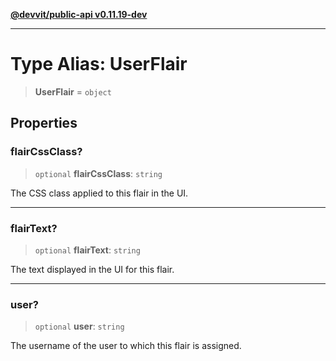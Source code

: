 [**@devvit/public-api v0.11.19-dev**](../../README.md)

---

# Type Alias: UserFlair

> **UserFlair** = `object`

## Properties

<a id="flaircssclass"></a>

### flairCssClass?

> `optional` **flairCssClass**: `string`

The CSS class applied to this flair in the UI.

---

<a id="flairtext"></a>

### flairText?

> `optional` **flairText**: `string`

The text displayed in the UI for this flair.

---

<a id="user"></a>

### user?

> `optional` **user**: `string`

The username of the user to which this flair is assigned.
